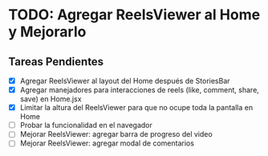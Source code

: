 # TODO: Agregar ReelsViewer al Home y Mejorarlo

## Tareas Pendientes
- [x] Agregar ReelsViewer al layout del Home después de StoriesBar
- [x] Agregar manejadores para interacciones de reels (like, comment, share, save) en Home.jsx
- [x] Limitar la altura del ReelsViewer para que no ocupe toda la pantalla en Home
- [ ] Probar la funcionalidad en el navegador
- [ ] Mejorar ReelsViewer: agregar barra de progreso del video
- [ ] Mejorar ReelsViewer: agregar modal de comentarios
